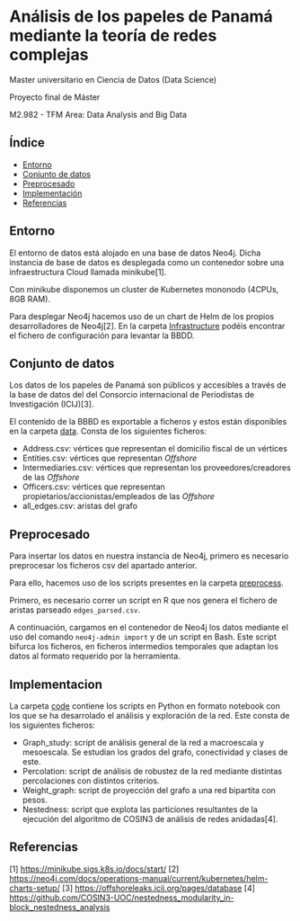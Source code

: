 

# Análisis de los papeles de Panamá mediante la teoría de redes complejas
Master universitario en Ciencia de Datos (Data Science)

Proyecto final de Máster

M2.982 - TFM Area: Data Analysis and Big Data

## Índice
  * [Entorno](#entorno)
  * [Conjunto de datos](#conjunto-de-datos)
  * [Preprocesado](#preprocesado)
  * [Implementación](#implementacion)
  * [Referencias](#referencias)
## Entorno
El entorno de datos está alojado en una base de datos Neo4j. Dicha instancia de base de datos es desplegada como un contenedor sobre una infraestructura Cloud llamada minikube[1]. 

Con minikube disponemos un cluster de Kubernetes mononodo (4CPUs, 8GB RAM).

Para desplegar Neo4j hacemos uso de un chart de Helm de los propios desarrolladores de Neo4j[2]. En la carpeta [Infrastructure](./infrastructure/) podéis encontrar el fichero de configuración para levantar la BBDD.

## Conjunto de datos
Los datos de los papeles de Panamá son públicos y accesibles a través de la base de datos del del Consorcio internacional de Periodistas de Investigación (ICIJ)[3].

El contenido de la BBBD es exportable a ficheros y estos están disponibles en la carpeta [data](./data). Consta de los siguientes ficheros:

  - Address.csv: vértices que representan el domicilio fiscal de un vértices
  - Entities.csv: vértices que representan *Offshore*
  - Intermediaries.csv: vértices que representan los proveedores/creadores de las *Offshore*
  - Officers.csv: vértices que representan propietarios/accionistas/empleados de las *Offshore*
  - all_edges.csv: aristas del grafo
 

## Preprocesado

Para insertar los datos en nuestra instancia de Neo4j, primero es necesario preprocesar los ficheros csv del apartado anterior. 

Para ello, hacemos uso de los scripts presentes en la carpeta [preprocess](./preprocess).

Primero, es necesario correr un script en R que nos genera el fichero de aristas parseado `edges_parsed.csv`.

A continuación, cargamos en el contenedor de Neo4j los datos mediante el uso del comando `neo4j-admin import` y de un script en Bash. Este script bifurca los ficheros, en ficheros intermedios temporales que adaptan los datos al formato requerido por la herramienta.

## Implementacion

La carpeta [code](./code) contiene los scripts en Python en formato notebook con los que se ha desarrolado el análisis y exploración de la red. Este consta de los siguientes ficheros:

- Graph_study: script de análisis general de la red a macroescala y mesoescala. Se estudian los grados del grafo, conectividad y clases de este.
- Percolation: script de análisis de robustez de la red mediante distintas percolaciones con distintos criterios.
- Weight_graph: script de proyección del grafo a una red bipartita con pesos.
- Nestedness: script que explota las particiones resultantes de la ejecución del algoritmo de COSIN3 de análisis de redes anidadas[4].

## Referencias
[1] https://minikube.sigs.k8s.io/docs/start/
[2] https://neo4j.com/docs/operations-manual/current/kubernetes/helm-charts-setup/
[3] https://offshoreleaks.icij.org/pages/database
[4] https://github.com/COSIN3-UOC/nestedness_modularity_in-block_nestedness_analysis
